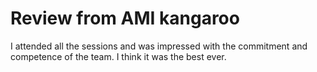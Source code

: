 # Review from AMI kangaroo

I attended all the sessions and was impressed with the commitment and competence of the team. I think it was the best ever.


